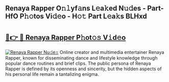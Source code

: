 ## Renaya Rapper O𝚗𝚕yf𝚊ns L𝚎a𝚔ed N𝚞𝚍es - Part-HfO P𝚑𝚘tos Vi𝚍𝚎o - H𝚘𝚝 Part L𝚎a𝚔s BLHxd

# <h2><a href="http://kfd5sdg.oniu.top/?m=Renaya+Rapper">🔗👉 🔴 Renaya Rapper P𝚑ot𝚘𝚜 V𝚒d𝚎o</a></h2>

[![Renaya Rapper Nu𝚍e𝚜](https://i.imgur.com/0qMVB7G.gif)](http://kfd5sdg.oniu.top/?m=Renaya+Rapper)
Online creator and multimedia entertainer Renaya Rapper, known for disseminating dance and lifestyle knowledge through popular dance routines and brief clips. The public persona of Renaya Rapper is defined by its openness and sincerity, but the hidden aspects of his personal life remain a tantalizing enigma.  
